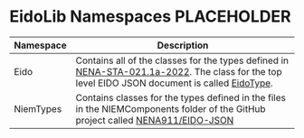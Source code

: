 # EidoLib Namespaces PLACEHOLDER

| Namespace | Description |
|--------|--------|
|  Eido |  Contains all of the classes for the types defined in [NENA-STA-021.1a-2022](https://cdn.ymaws.com/www.nena.org/resource/resmgr/standards/nena-sta-021.1a_eido_json_20.pdf). The class for the top level EIDO JSON document is called [EidoType](~/api/Eido.EidoType.yml).|
| NiemTypes | Contains classes for the types defined in the files in the NIEMComponents folder of the GitHub project called [NENA911/EIDO-JSON](https://github.com/NENA911/EIDO-JSON)  |